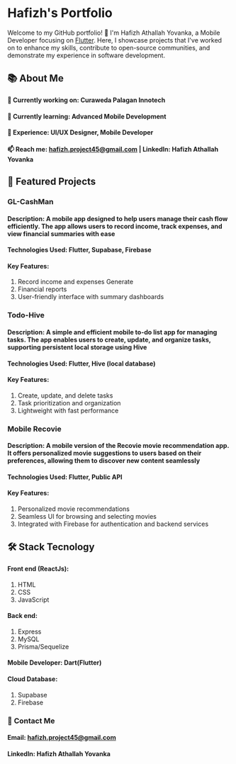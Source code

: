 # **Hafizh's Portfolio**

Welcome to my GitHub portfolio! 🎉 I'm Hafizh Athallah Yovanka, a Mobile Developer focusing on [Flutter](flutter.dev). Here, I showcase projects that I've worked on to enhance my skills, contribute to open-source communities, and demonstrate my experience in software development.

## 📚 **About Me**

#### 🔭 **Currently working on:** Curaweda Palagan Innotech

#### 🌱 **Currently learning:** Advanced Mobile Development

#### 💼 **Experience:** UI/UX Designer, Mobile Developer

#### 📫 **Reach me:** <hafizh.project45@gmail.com> | LinkedIn: Hafizh Athallah Yovanka

## 🚀 Featured Projects

### **GL-CashMan**

#### **Description:** A mobile app designed to help users manage their cash flow efficiently. The app allows users to record income, track expenses, and view financial summaries with ease

#### **Technologies Used:** Flutter, Supabase, Firebase

#### **Key Features:**

1. Record income and expenses Generate
2. Financial reports
3. User-friendly interface with summary dashboards

### **Todo-Hive**

#### **Description:** A simple and efficient mobile to-do list app for managing tasks. The app enables users to create, update, and organize tasks, supporting persistent local storage using Hive

#### **Technologies Used:** Flutter, Hive (local database)

#### **Key Features:**

1. Create, update, and delete tasks
2. Task prioritization and organization
3. Lightweight with fast performance

### **Mobile Recovie**

#### **Description:** A mobile version of the Recovie movie recommendation app. It offers personalized movie suggestions to users based on their preferences, allowing them to discover new content seamlessly

#### **Technologies Used:** Flutter, Public API

#### **Key Features:**

1. Personalized movie recommendations
2. Seamless UI for browsing and selecting movies
3. Integrated with Firebase for authentication and backend services

## 🛠️ **Stack Tecnology**

#### **Front end (ReactJs):**

1. HTML
2. CSS
3. JavaScript

#### **Back end:**

1. Express
2. MySQL
3. Prisma/Sequelize

#### **Mobile Developer:** Dart(Flutter)

#### **Cloud Database:**

1. Supabase
2. Firebase

### 🔗 **Contact Me**

#### **Email:** hafizh.project45@gmail.com

#### **LinkedIn:** Hafizh Athallah Yovanka
